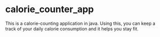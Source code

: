 # calorie_counter_app
This is a calorie-counting application in java. Using this, you can keep a track of your daily calorie consumption and it helps you stay fit.
